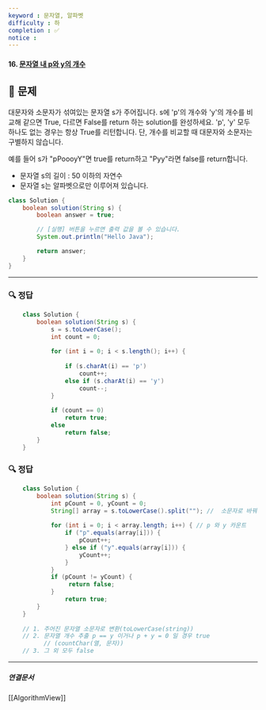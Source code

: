 ```yaml
---
keyword : 문자열, 알파벳
difficulty : 하
completion : ✅
notice : 
---
```


#### 16. [문자열 내 p와 y의 개수](https://school.programmers.co.kr/learn/courses/30/lessons/12916)

## 📝 문제

 대문자와 소문자가 섞여있는 문자열 s가 주어집니다. s에 'p'의 개수와 'y'의 개수를 비교해 같으면 True, 다르면 False를 return 하는 solution를 완성하세요. 'p', 'y' 모두 하나도 없는 경우는 항상 True를 리턴합니다. 단, 개수를 비교할 때 대문자와 소문자는 구별하지 않습니다.
 
 예를 들어 s가 "pPoooyY"면 true를 return하고 "Pyy"라면 false를 return합니다.

-   문자열 s의 길이 : 50 이하의 자연수
-   문자열 s는 알파벳으로만 이루어져 있습니다.

```java
class Solution {
    boolean solution(String s) {
        boolean answer = true;

        // [실행] 버튼을 누르면 출력 값을 볼 수 있습니다.
        System.out.println("Hello Java");

        return answer;
    }
}
```


---

### 🔍 정답
```java
    class Solution {
        boolean solution(String s) {
            s = s.toLowerCase();
            int count = 0;
    
            for (int i = 0; i < s.length(); i++) {
    
                if (s.charAt(i) == 'p')
                    count++;
                else if (s.charAt(i) == 'y')
                    count--;
            }
    
            if (count == 0)
                return true;
            else
                return false;
        }
    }
```

### 🔍 정답
```java
    class Solution {
    	boolean solution(String s) {
    		int pCount = 0, yCount = 0;
    		String[] array = s.toLowerCase().split(""); //  소문자로 바꿔서 잘라서 배열에 넣음
    		
    		for (int i = 0; i < array.length; i++) { // p 와 y 카운트
    			if ("p".equals(array[i])) { 
    				pCount++;
    			} else if ("y".equals(array[i])) {
    				yCount++;
    			}
    		}
    		if (pCount != yCount) {
    			 return false;
    		}
    			return true;
    	}
    }
    
    // 1. 주어진 문자열 소문자로 변환(toLowerCase(string))
    // 2. 문자열 개수 추출 p == y 이거나 p + y = 0 일 경우 true 
          // (countChar(열, 문자))
    // 3. 그 외 모두 false
```



---

##### 연결문서

[[AlgorithmView]]